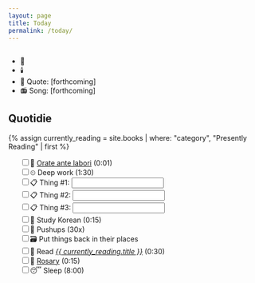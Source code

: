 ```yaml
---
layout: page
title: Today
permalink: /today/
---
```

## <span id="formattedDate"></span>
<ul>
<li>📆 <span id="dailyEvent"></span></li>
<li>🕯️ <span id="feastDay"></span></li>
<li>📝 Quote: [forthcoming]</li>
<li>📻 Song: [forthcoming]</li>
</ul>

## Quotidie
{% assign currently_reading = site.books | where: "category", "Presently Reading" | first %}
<ul style="list-style:none">
  <li><input type="checkbox"/>🙏 <a href="/prayers/orate-ante-labori/">Orate ante labori</a> (0:01)</li>
  <li><input type="checkbox"/>⏲ Deep work (1:30)</li>
  <li><input type="checkbox"/>📋 Thing #1: <input type="text" id="taskInput" name="task"></li>
  <li><input type="checkbox"/>📋 Thing #2: <input type="text" id="taskInput" name="task"></li>
  <li><input type="checkbox"/>📋 Thing #3: <input type="text" id="taskInput" name="task"></li>
  <li><input type="checkbox"/>🌱 Study Korean (0:15)</li>
  <li><input type="checkbox"/>💪 Pushups (30x)</li>
  <li><input type="checkbox"/>🗃️ Put things back in their places</li>
  <li><input type="checkbox"/>📖 Read <a href="{{ currently_reading.url | relative_url }}"><i>{{ currently_reading.title }}</i></a> (0:30)</li>
  <li><input type="checkbox"/>📿 <a href="/prayers/rosary">Rosary</a> (0:15)</li>
  <li><input type="checkbox"/>😴 Sleep (8:00)</li>
</ul>

<script>
  const dailyEvents = {{ site.data.daily_events | jsonify }};
  const feastDays = {{ site.data.feast_days | jsonify }};
  const rosaryMysteries = {{ site.data.rosary_mysteries | jsonify }};

  function displayDailyInfo() {
  // Create a formatter for Pacific Time with the desired format
  const pacificFormatter = new Intl.DateTimeFormat('en-US', {
    timeZone: 'America/Los_Angeles',
    weekday: 'short',
    year: 'numeric',
    month: '2-digit',
    day: '2-digit'
  });

  // Get the current date in Pacific Time
  const pacificNow = new Date().toLocaleString('en-US', { timeZone: 'America/Los_Angeles' });
  const pacificDate = new Date(pacificNow);
  
  // Format the date as "Day. YYYY-MM-DD" for the header
  const formattedDate = pacificFormatter.format(pacificDate)
    .replace(/(\w+), (\d{2})\/(\d{2})\/(\d{4})/, '$1. $4-$2-$3');

  console.log('Formatted date:', formattedDate);
    
    // Format the date as MM-DD
    const todayDate = pacificFormatter.format(pacificDate).replace('/', '-');

    // Get day of week (0-6, where 0 is Sunday)
    const dayOfWeek = pacificDate.getDay();

    // Find daily event
    const todayEvent = dailyEvents.find(e => e.date === todayDate);

    // Find feast day
    const todayFeast = feastDays.find(f => f.date === todayDate);

    // Find rosary mystery
    const todayMystery = rosaryMysteries[dayOfWeek];

    // Update daily event
    const eventDiv = document.getElementById('dailyEvent');
    if (eventDiv) {
      if (todayEvent) {
        eventDiv.innerHTML = `${todayEvent.event}`;
      } else {
        eventDiv.innerHTML = ''; // Clear the div if there's no event today
      }
    } else {
      console.warn("Element with id 'dailyEvent' not found in the DOM");
    }

    // Update feast day
    const feastDiv = document.getElementById('feastDay');
    if (feastDiv) {
      if (todayFeast) {
        feastDiv.innerHTML = `Feast Day: ${todayFeast.feast}`;
      } else {
        feastDiv.innerHTML = ''; // Clear the div if there's no feast day today
      }
    } else {
      console.warn("Element with id 'feastDay' not found in the DOM");
    }

    // Update rosary mystery
    const rosaryDiv = document.getElementById('rosaryMystery');
    if (rosaryDiv) {
      rosaryDiv.innerHTML = `Today's Rosary: ${todayMystery.set} Mysteries`;
    } else {
      console.warn("Element with id 'rosaryMystery' not found in the DOM");
    }

    // For debugging: display Pacific Time and formatted date
    console.log('Current Pacific Time:', pacificDate.toLocaleString('en-US', { timeZone: 'America/Los_Angeles' }));
    console.log('Formatted date for lookup:', todayDate);
    console.log('Day of week:', dayOfWeek);
  }

  // Ensure the DOM is fully loaded before running the script
  if (document.readyState === 'loading') {
    document.addEventListener('DOMContentLoaded', displayDailyInfo);
  } else {
    displayDailyInfo();
  }
</script>

